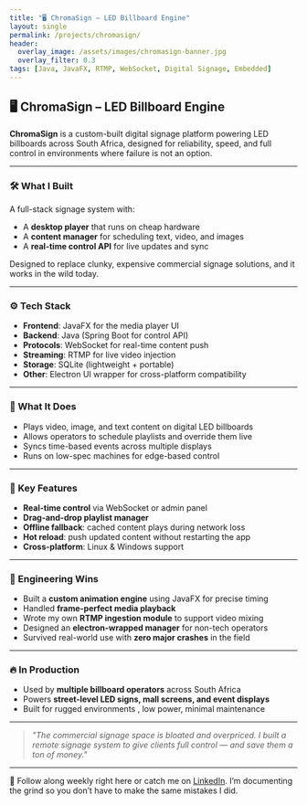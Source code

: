 ```yaml
---
title: "🖥️ ChromaSign – LED Billboard Engine"
layout: single
permalink: /projects/chromasign/
header:
  overlay_image: /assets/images/chromasign-banner.jpg
  overlay_filter: 0.3
tags: [Java, JavaFX, RTMP, WebSocket, Digital Signage, Embedded]
---
```


## 🖥️ ChromaSign – LED Billboard Engine

**ChromaSign** is a custom-built digital signage platform powering LED billboards across South Africa, designed for reliability, speed, and full control in environments where failure is not an option.

---

### 🛠️ What I Built

A full-stack signage system with:

- A **desktop player** that runs on cheap hardware
- A **content manager** for scheduling text, video, and images
- A **real-time control API** for live updates and sync

Designed to replace clunky, expensive commercial signage solutions, and it works in the wild today.

---

### ⚙️ Tech Stack

- **Frontend**: JavaFX for the media player UI
- **Backend**: Java (Spring Boot for control API)
- **Protocols**: WebSocket for real-time content push
- **Streaming**: RTMP for live video injection
- **Storage**: SQLite (lightweight + portable)
- **Other**: Electron UI wrapper for cross-platform compatibility

---

### 🎯 What It Does

- Plays video, image, and text content on digital LED billboards
- Allows operators to schedule playlists and override them live
- Syncs time-based events across multiple displays
- Runs on low-spec machines for edge-based control

---

### 🚀 Key Features

- **Real-time control** via WebSocket or admin panel
- **Drag-and-drop playlist manager**
- **Offline fallback**: cached content plays during network loss
- **Hot reload**: push updated content without restarting the app
- **Cross-platform**: Linux & Windows support

---

### 🧠 Engineering Wins

- Built a **custom animation engine** using JavaFX for precise timing
- Handled **frame-perfect media playback**
- Wrote my own **RTMP ingestion module** to support video mixing
- Designed an **electron-wrapped manager** for non-tech operators
- Survived real-world use with **zero major crashes** in the field

---

### 🔥 In Production

- Used by **multiple billboard operators** across South Africa
- Powers **street-level LED signs, mall screens, and event displays**
- Built for rugged environments , low power, minimal maintenance

---

> _"The commercial signage space is bloated and overpriced. I built a remote signage system to give clients full control — and save them a ton of money."_  

---
📌 Follow along weekly right here or catch me on [LinkedIn](https://www.linkedin.com/in/maverikpunungwe/). I’m documenting the grind so you don’t have to make the same mistakes I did.

